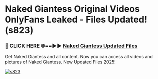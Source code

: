 # Naked Giantess Original Videos 0nlyFans Leaked - Files Updated! (s823)

<h3>🔴 CLICK HERE 🌐==►► <a href="https://tinyurl.com/yckcrads" rel="nofollow">Naked Giantess Updated Files</a></h3>

Get Naked Giantess and all content. Now you can access all videos and pictures of Naked Giantess. New Updated Files 2025!

[![s823](https://i.imgur.com/hpKpOFt.gif)](https://tinyurl.com/yckcrads)
